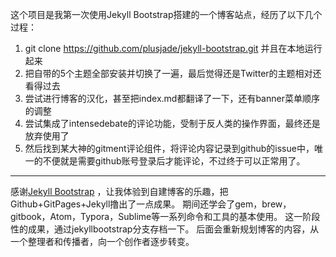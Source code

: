 这个项目是我第一次使用Jekyll Bootstrap搭建的一个博客站点，经历了以下几个过程：
1. git clone https://github.com/plusjade/jekyll-bootstrap.git 并且在本地运行起来
2. 把自带的5个主题全部安装并切换了一遍，最后觉得还是Twitter的主题相对还看得过去
3. 尝试进行博客的汉化，甚至把index.md都翻译了一下，还有banner菜单顺序的调整
4. 尝试集成了intensedebate的评论功能，受制于反人类的操作界面，最终还是放弃使用了
5. 然后找到某大神的gitment评论组件，将评论内容记录到github的issue中，唯一的不便就是需要github账号登录后才能评论，不过终于可以正常用了。
---
感谢[Jekyll Bootstrap](http://jekyllbootstrap.com) ，让我体验到自建博客的乐趣，把Github+GitPages+Jekyll撸出了一点成果。
期间还学会了gem，brew，gitbook，Atom，Typora，Sublime等一系列命令和工具的基本使用。
这一阶段性的成果，通过jekyllbootstrap分支存档一下。
后面会重新规划博客的内容，从一个整理者和传播者，向一个创作者逐步转变。
